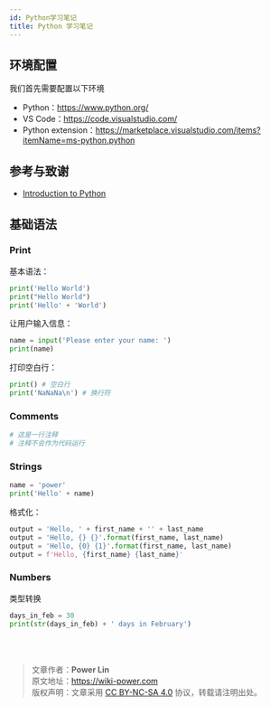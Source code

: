 ```yaml
---
id: Python学习笔记
title: Python 学习笔记
---
```


## 环境配置

我们首先需要配置以下环境

- Python：<https://www.python.org/>
- VS Code：<https://code.visualstudio.com/>
- Python extension：<https://marketplace.visualstudio.com/items?itemName=ms-python.python>

## 参考与致谢

- [Introduction to Python](https://docs.microsoft.com/en-us/learn/modules/intro-to-python/)

## 基础语法

### Print

基本语法：

```python
print('Hello World')
print("Hello World")
print('Hello' + 'World')
```

让用户输入信息：

```python
name = input('Please enter your name: ')
print(name)
```

打印空白行：

```python
print() # 空白行
print('NaNaNa\n') # 换行符
```

### Comments

```python
# 这是一行注释
# 注释不会作为代码运行
```

### Strings

```python
name = 'power'
print('Hello' + name)
```

格式化：

```python
output = 'Hello, ' + first_name + '' + last_name
output = 'Hello, {} {}'.format(first_name, last_name)
output = 'Hello, {0} {1}'.format(first_name, last_name)
output = f'Hello, {first_name} {last_name}'
```

### Numbers

类型转换

```python
days_in_feb = 30
print(str(days_in_feb) + ' days in February')
```

<br />

<br />

> 文章作者：**Power Lin**  
> 原文地址：<https://wiki-power.com>  
> 版权声明：文章采用 [CC BY-NC-SA 4.0](https://creativecommons.org/licenses/by/4.0/deed.zh) 协议，转载请注明出处。
